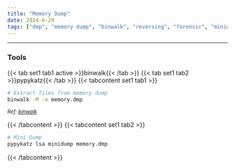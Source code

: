 ```yaml
---
title: "Memory Dump"
date: 2024-6-29
tags: ["dmp", "memory dump", "binwalk", "reversing", "forensic", "minidump"]
---
```


---
### Tools

{{< tab set1 tab1 active >}}binwalk{{< /tab >}}
{{< tab set1 tab2 >}}pypykatz{{< /tab >}}
{{< tabcontent set1 tab1 >}}

<div>

```bash
# Extract files from memory dump
binwalk -M -e memory.dmp
```

</div>

<small>*Ref: [binwalk](https://github.com/ReFirmLabs/binwalk)*</small>

{{< /tabcontent >}}
{{< tabcontent set1 tab2 >}}

<div>

```bash
# Mini Dump
pypykatz lsa minidump memory.dmp
```

</div>

{{< /tabcontent >}}

<br>